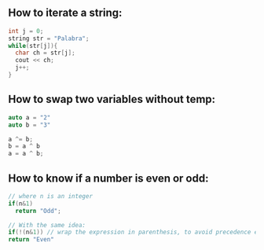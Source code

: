 ## How to iterate a string: 
```cpp
int j = 0;
string str = "Palabra";
while(str[j]){
  char ch = str[j];
  cout << ch; 
  j++;
}
```

## How to swap two variables without temp: 
```cpp
auto a = "2"
auto b = "3"

a ^= b;
b = a ^ b
a = a ^ b;
```
## How to know if a number is even or odd: 
```cpp
// where n is an integer
if(n&1)
  return "Odd";

// With the same idea: 
if(!(n&1)) // wrap the expression in parenthesis, to avoid precedence errors
return "Even"
```
